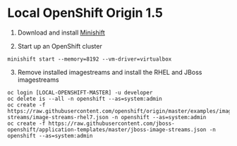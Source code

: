 # Local OpenShift Origin 1.5

1. Download and install [Minishift](https://docs.openshift.org/latest/minishift/getting-started/installing.html)

2. Start up an OpenShift cluster

  ```
  minishift start --memory=8192 --vm-driver=virtualbox
  ```

3. Remove installed imagestreams and install the RHEL and JBoss imagestreams

  ```
  oc login [LOCAL-OPENSHIFT-MASTER] -u developer
  oc delete is --all -n openshift --as=system:admin
  oc create -f https://raw.githubusercontent.com/openshift/origin/master/examples/image-streams/image-streams-rhel7.json -n openshift --as=system:admin
  oc create -f https://raw.githubusercontent.com/jboss-openshift/application-templates/master/jboss-image-streams.json -n openshift --as=system:admin
  ```
